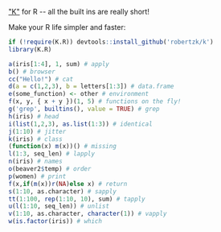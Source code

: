 ["K"](https://github.com/kevinlawler/kona) for R -- all the built ins are really short!

Make your R life simpler and faster:

```R
if (!require(K.R)) devtools::install_github('robertzk/k')
library(K.R)

a(iris[1:4], 1, sum) # apply
b() # browser
cc("Hello!") # cat
d(a = c(1,2,3), b = letters[1:3]) # data.frame
e(some_function) <- other # environment
f(x, y, { x + y })(1, 5) # functions on the fly!
g('grep', builtins(), value = TRUE) # grep
h(iris) # head
i(list(1,2,3), as.list(1:3)) # identical
j(1:10) # jitter
k(iris) # class
(function(x) m(x))() # missing
l(1:3, seq_len) # lapply
n(iris) # names
o(beaver2$temp) # order
p(women) # print
f(x,if(m(x))r(NA)else x) # return
s(1:10, as.character) # sapply
tt(1:100, rep(1:10, 10), sum) # tapply
u(l(1:10, seq_len)) # unlist
v(1:10, as.character, character(1)) # vapply
w(is.factor(iris)) # which
```

